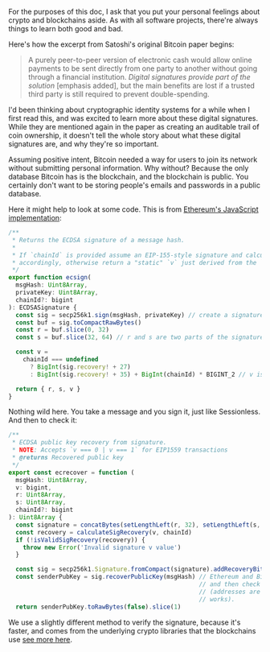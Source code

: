 For the purposes of this doc, I ask that you put your personal feelings about crypto and blockchains aside. As with all software projects, there're always things to learn both good and bad. 

Here's how the excerpt from Satoshi's original Bitcoin paper begins:

> A purely peer-to-peer version of electronic cash would allow online payments to be sent directly from one party to another without going through a financial institution. _Digital signatures provide part of the solution_ [emphasis added], but the main benefits are lost if a trusted third party is still required to prevent double-spending.

I'd been thinking about cryptographic identity systems for a while when I first read this, and was excited to learn more about these digital signatures. While they are mentioned again in the paper as creating an auditable trail of coin ownership, it doesn't tell the whole story about what these digital signatures are, and why they're so important. 

Assuming positive intent, Bitcoin needed a way for users to join its network without submitting personal information. Why without? Because the only database Bitcoin has is the blockchain, and the blockchain is public. You certainly don't want to be storing people's emails and passwords in a public database. 

Here it might help to look at some code. This is from [Ethereum's JavaScript implementation](https://github.com/ethereumjs/ethereumjs-monorepo/blob/master/packages/util/src/signature.ts):

``` js
/**
 * Returns the ECDSA signature of a message hash.
 *
 * If `chainId` is provided assume an EIP-155-style signature and calculate the `v` value
 * accordingly, otherwise return a "static" `v` just derived from the `recovery` bit
 */
export function ecsign(
  msgHash: Uint8Array,
  privateKey: Uint8Array,
  chainId?: bigint
): ECDSASignature {
  const sig = secp256k1.sign(msgHash, privateKey) // create a signature just like Sessionless
  const buf = sig.toCompactRawBytes()
  const r = buf.slice(0, 32)
  const s = buf.slice(32, 64) // r and s are two parts of the signature

  const v =
    chainId === undefined
      ? BigInt(sig.recovery! + 27)
      : BigInt(sig.recovery! + 35) + BigInt(chainId) * BIGINT_2 // v is specific to blockchains see https://bitcoin.stackexchange.com/questions/38351/ecdsa-v-r-s-what-is-v/38909#38909

  return { r, s, v }
}
```

Nothing wild here. You take a message and you sign it, just like Sessionless. And then to check it:

``` js
/**
 * ECDSA public key recovery from signature.
 * NOTE: Accepts `v === 0 | v === 1` for EIP1559 transactions
 * @returns Recovered public key
 */
export const ecrecover = function (
  msgHash: Uint8Array,
  v: bigint,
  r: Uint8Array,
  s: Uint8Array,
  chainId?: bigint
): Uint8Array {
  const signature = concatBytes(setLengthLeft(r, 32), setLengthLeft(s, 32))
  const recovery = calculateSigRecovery(v, chainId)
  if (!isValidSigRecovery(recovery)) {
    throw new Error('Invalid signature v value')
  }

  const sig = secp256k1.Signature.fromCompact(signature).addRecoveryBit(Number(recovery))
  const senderPubKey = sig.recoverPublicKey(msgHash) // Ethereum and Bitcoin recover the pubKey from the sig,
                                                     // and then check it against the address of the transaction
                                                     // (addresses are calculated from pubKeys which is why that 
                                                     // works).
  return senderPubKey.toRawBytes(false).slice(1)
```

We use a slightly different method to verify the signature, because it's faster, and comes from the underlying crypto libraries that the blockchains use [see more here](https://crypto.stackexchange.com/questions/57718/verification-using-recovered-public-key-from-ecdsa-signature-and-normal-verifica#57725).
